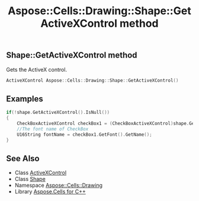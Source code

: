 ﻿---
title: Aspose::Cells::Drawing::Shape::GetActiveXControl method
linktitle: GetActiveXControl
second_title: Aspose.Cells for C++ API Reference
description: 'Aspose::Cells::Drawing::Shape::GetActiveXControl method. Gets the ActiveX control in C++.'
type: docs
weight: 18000
url: /cpp/aspose.cells.drawing/shape/getactivexcontrol/
---
## Shape::GetActiveXControl method


Gets the ActiveX control.

```cpp
ActiveXControl Aspose::Cells::Drawing::Shape::GetActiveXControl()
```


## Examples


```cpp
if(!shape.GetActiveXControl().IsNull())
{
    CheckBoxActiveXControl checkBox1 = (CheckBoxActiveXControl)shape.GetActiveXControl();
    //The font name of CheckBox
    U16String fontName = checkBox1.GetFont().GetName();
}
```

## See Also

* Class [ActiveXControl](../../../aspose.cells.drawing.activexcontrols/activexcontrol/)
* Class [Shape](../)
* Namespace [Aspose::Cells::Drawing](../../)
* Library [Aspose.Cells for C++](../../../)
